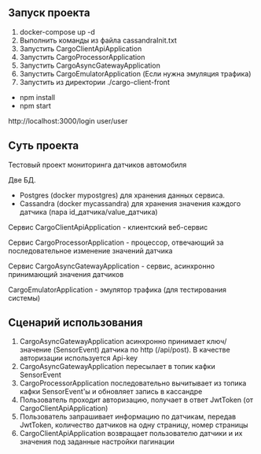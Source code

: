 ## Запуск проекта

1. docker-compose up -d
2. Выполнить команды из файла cassandraInit.txt
3. Запустить CargoClientApiApplication
4. Запустить CargoProcessorApplication
5. Запустить CargoAsyncGatewayApplication
6. Запустить CargoEmulatorApplication (Если нужна эмуляция трафика)
7. Запустить из директории ./cargo-client-front
- npm install
- npm start

http://localhost:3000/login
user/user




## Суть проекта
Тестовый проект мониторинга датчиков автомобиля

Две БД. 
- Postgres (docker mypostgres) для хранения данных сервиса.
- Cassandra (docker mycassandra) для хранения значения каждого датчика (пара id_датчика/value_датчика)

Сервис CargoClientApiApplication - клиентский веб-сервис

Сервис CargoProcessorApplication - процессор, отвечающий за последовательное изменение значений датчика

Сервис CargoAsyncGatewayApplication - сервис, асинхронно принимающий значения датчиков

CargoEmulatorApplication - эмулятор трафика (для тестирования системы)

## Сценарий использования
1. CargoAsyncGatewayApplication асинхронно принимает ключ/значение (SensorEvent) датчика по http (/api/post). В качестве авторизации используется Api-key
2. CargoAsyncGatewayApplication пересылает в топик кафки SensorEvent
3. CargoProcessorApplication последовательно вычитывает из топика кафки SensorEvent'ы и обновляет запись в кассандре
4. Пользователь проходит авторизацию, получает в ответ JwtToken (от CargoClientApiApplication)
5. Пользователь запрашивает информацию по датчикам, передав JwtToken, количество датчиков на одну страницу, номер страницы
6. CargoClientApiApplication возвращает пользователю датчики и их значения под заданные настройки пагинации
